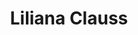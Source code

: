 ---
title: "Liliana Clauss"
url: /ciudad-autonoma-de-buenos-aires/liliana-clauss/
shop: Kleidung
---